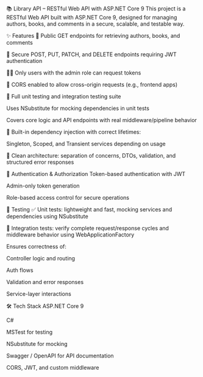 📚 Library API – RESTful Web API with ASP.NET Core 9
This project is a RESTful Web API built with ASP.NET Core 9, designed for managing authors, books, and comments in a secure, scalable, and testable way.

✨ Features
📖 Public GET endpoints for retrieving authors, books, and comments

🔐 Secure POST, PUT, PATCH, and DELETE endpoints requiring JWT authentication

🧑‍💼 Only users with the admin role can request tokens

🔄 CORS enabled to allow cross-origin requests (e.g., frontend apps)

🧪 Full unit testing and integration testing suite

Uses NSubstitute for mocking dependencies in unit tests

Covers core logic and API endpoints with real middleware/pipeline behavior

🔧 Built-in dependency injection with correct lifetimes:

Singleton, Scoped, and Transient services depending on usage

🧹 Clean architecture: separation of concerns, DTOs, validation, and structured error responses

🔐 Authentication & Authorization
Token-based authentication with JWT

Admin-only token generation

Role-based access control for secure operations

🧪 Testing
✅ Unit tests: lightweight and fast, mocking services and dependencies using NSubstitute

🔄 Integration tests: verify complete request/response cycles and middleware behavior using WebApplicationFactory

Ensures correctness of:

Controller logic and routing

Auth flows

Validation and error responses

Service-layer interactions

🛠️ Tech Stack
ASP.NET Core 9

C#

MSTest for testing

NSubstitute for mocking

Swagger / OpenAPI for API documentation

CORS, JWT, and custom middleware
